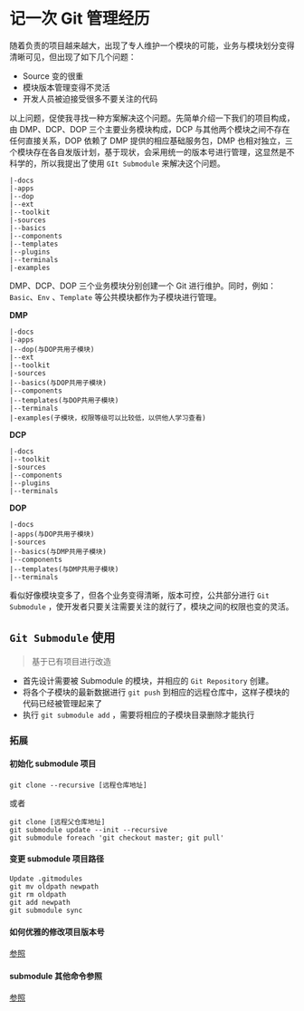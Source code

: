 # 记一次 Git 管理经历

随着负责的项目越来越大，出现了专人维护一个模块的可能，业务与模块划分变得清晰可见，但出现了如下几个问题：

- Source 变的很重
- 模块版本管理变得不灵活
- 开发人员被迫接受很多不要关注的代码

以上问题，促使我寻找一种方案解决这个问题。先简单介绍一下我们的项目构成，由 DMP、DCP、DOP 三个主要业务模块构成，DCP 与其他两个模块之间不存在任何直接关系，DOP 依赖了 DMP 提供的相应基础服务包，DMP 也相对独立，三个模块存在各自发版计划，基于现状，会采用统一的版本号进行管理，这显然是不科学的，所以我提出了使用 `GIt Submodule` 来解决这个问题。

```
|-docs
|-apps
|--dop
|--ext
|--toolkit
|-sources
|--basics
|--components
|--templates
|--plugins
|--terminals
|-examples
```

DMP、DCP、DOP 三个业务模块分别创建一个 Git 进行维护。同时，例如：`Basic`、`Env` 、`Template` 等公共模块都作为子模块进行管理。

**DMP**

```
|-docs
|-apps
|--dop(与DOP共用子模块)
|--ext
|--toolkit
|-sources
|--basics(与DOP共用子模块)
|--components
|--templates(与DOP共用子模块)
|--terminals
|-examples(子模块，权限等级可以比较低，以供他人学习查看)
```

**DCP**

```
|-docs
|--toolkit
|-sources
|--components
|--plugins
|--terminals
```

**DOP**

```
|-docs
|-apps(与DOP共用子模块)
|-sources
|--basics(与DMP共用子模块)
|--components
|--templates(与DMP共用子模块)
|--terminals
```

看似好像模块变多了，但各个业务变得清晰，版本可控，公共部分进行 `Git Submodule` ，使开发者只要关注需要关注的就行了，模块之间的权限也变的灵活。

##  `Git Submodule` 使用

> 基于已有项目进行改造

- 首先设计需要被 Submodule 的模块，并相应的 `Git Repository` 创建。
- 将各个子模块的最新数据进行 `git push` 到相应的远程仓库中，这样子模块的代码已经被管理起来了
- 执行 `git submodule add` ，需要将相应的子模块目录删除才能执行

### 拓展

#### 初始化 submodule 项目

```shell
git clone --recursive [远程仓库地址]
```

或者

```shell
git clone [远程父仓库地址]
git submodule update --init --recursive
git submodule foreach 'git checkout master; git pull'
```

#### 变更 submodule 项目路径

```shell
Update .gitmodules
git mv oldpath newpath
git rm oldpath
git add newpath
git submodule sync
```

#### 如何优雅的修改项目版本号

[参照](https://blog.csdn.net/liuxiao723846/article/details/81540919)

#### submodule 其他命令参照

[参照](https://juejin.im/entry/59a0046b518825243d1f05be)

